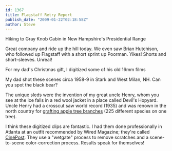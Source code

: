 ```yaml
---
id: 1367
title: Flagstaff Retry Report
publish_date: "2009-01-22T02:18:58Z"
author: Steve
---
```

  
Hiking to Gray Knob Cabin in New Hampshire's Presidential Range

Great company and ride up the hill today. We even saw Brian Hutchison, who followed up Flagstaff with a short sprint up Poorman. Yikes! Shorts and short-sleeves. Unreal!

  
For my dad's Christmas gift, I digitized some of his old 16mm films

My dad shot these scenes circa 1958-9 in Stark and West Milan, NH. Can you spot the black bear?

The unique sleds were the invention of my great uncle Henry, whom you see at the ice falls in a red wool jacket in a place called Devil's Hopyard. Uncle Henry had a crosscut saw world record (1935) and was renown in the north country for [grafting apple tree branches](http://www.greatnorthwoods.org/milan/orchard/) (225 different species on one tree).

I think these digitized clips are fantastic. I had them done professionally in Atlanta at an outfit recommended by Wired Magazine; they're called [CinéPost](http://www.posthouse.com/). They use a "wetgate" process to remove scratches and a scene-to-scene color-correction process. Results speak for themselves!
